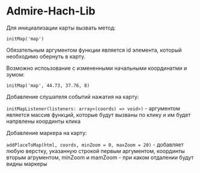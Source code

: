 # Admire-Hach-Lib

Для инициализации карты вызвать метод:

`initMap('map')`

Обязательным аргументом функции является id элемента, который необходимо обернуть в карту.

Возможно испоьзование с измененными начальными координатми и зумом:

`initMap('map', 44.73, 37.76, 8)`

Добавление слушателя событий нажатия на карту:

`initMapListener(listeners: array<(coords) => void>)` - аргументом является массив функций, которые будут вызваны по клику и им будет напрвлены координты клика

Добавление маркера на карту:

`addPlaceToMap(html, coords, minZoom = 0, maxZoom = 20)` - добавляет любую верстку, указанную строкой первым аргументом, координты вторым агрументом, minZoom и mamZoom - при каком отдалении будут видны маркеры